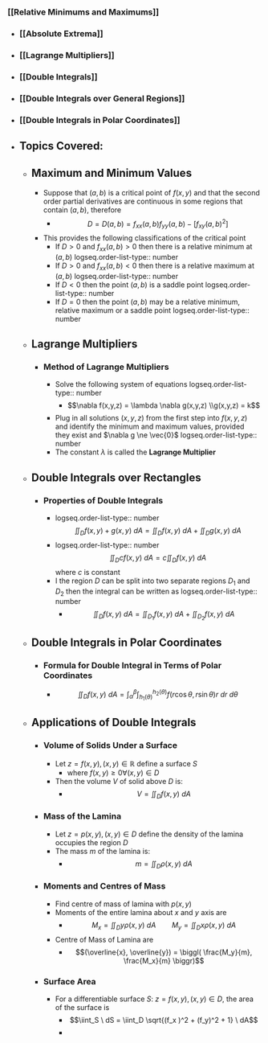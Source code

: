 ### [[Relative Minimums and Maximums]]
- ### [[Absolute Extrema]]
- ### [[Lagrange Multipliers]]
- ### [[Double Integrals]]
- ### [[Double Integrals over General Regions]]
- ### [[Double Integrals in Polar Coordinates]]
- ## Topics Covered:
	- ## Maximum and Minimum Values
		- Suppose that $(a,b)$ is a critical point of $f(x,y)$ and that the second order partial derivatives are continuous in some regions that contain $(a,b)$, therefore
			- $$D = D(a,b) = f_{xx} (a,b) f_{yy} (a,b) - [f_{xy} (a,b)^2]$$
		- This provides the following classifications of the critical point
			- If $D > 0$ and $f_{xx}(a,b) > 0$ then there is a relative minimum at $(a,b)$
			  logseq.order-list-type:: number
			- If $D > 0$ and $f_{xx} (a,b) < 0$ then there is a relative maximum at $(a,b)$
			  logseq.order-list-type:: number
			- If $D<0$ then the point $(a,b)$ is a saddle point
			  logseq.order-list-type:: number
			- If $D = 0$ then the point $(a,b)$ may be a relative minimum, relative maximum or a saddle point
			  logseq.order-list-type:: number
	- ## Lagrange Multipliers
		- ### Method of Lagrange Multipliers
			- Solve the following system of equations
			  logseq.order-list-type:: number
				- $$\nabla f(x,y,z) = \lambda \nabla g(x,y,z) \\g(x,y,z) = k$$
			- Plug in all solutions $(x,y,z)$ from the first step into $f(x,y,z)$ and identify the minimum and maximum values, provided they exist and $\nabla g \ne \vec{0}$
			  logseq.order-list-type:: number
			- The constant $\lambda$ is called the **Lagrange Multiplier**
	- ## Double Integrals over Rectangles
		- ### Properties of Double Integrals
			- logseq.order-list-type:: number
			  $$\iint_D f(x,y) + g(x,y) \ dA = \iint_D f(x,y) \ dA + \iint_D g(x,y) \  dA$$
			- logseq.order-list-type:: number
			  $$\iint_D cf (x,y) \ dA = c \iint_D f(x,y) \ dA$$ where $c$ is constant
			- I the region $D$ can be split into two separate regions $D_1$ and $D_2$ then the integral can be written as
			  logseq.order-list-type:: number
				- $$\iint_D f(x,y) \ dA = \iint_{D_1} f(x,y) \ dA + \iint_{D_2} f(x,y) \ dA$$
	- ## Double Integrals in Polar Coordinates
		- ### Formula for Double Integral in Terms of Polar Coordinates
			- $$\iint_D f(x,y) \ dA = \int_{\alpha}^{\beta} \int_{h_1 (\theta)}^{h_2(\theta)} f(r \cos \theta, r \sin \theta) r \ dr \ d\theta$$
	- ## Applications of Double Integrals
		- ### Volume of Solids Under a Surface
			- Let $z = f(x,y) , (x,y) \in \mathbb{R}$ define a surface $S$
				- where $f(x,y) \ge 0 \forall (x,y) \in D$
			- Then the volume $V$ of solid above $D$ is:
				- $$V = \iint_D f(x,y) \ dA$$
		- ### Mass of the Lamina
			- Let $z = p(x,y), (x,y) \in D$ define the density of the lamina occupies the region $D$
			- The mass $m$ of the lamina is:
				- $$m = \iint_D \rho (x,y) \ dA$$
		- ### Moments and Centres of Mass
			- Find centre of mass of lamina with $p(x,y)$
			- Moments of the entire lamina about $x$ and $y$ axis are
				- $$M_x = \iint_D y \rho(x,y) \ dA \qquad M_y = \iint_D  x \rho (x,y) \ dA$$
			- Centre of Mass of Lamina are
				- $$(\overline{x}, \overline{y}) = \biggl( \frac{M_y}{m}, \frac{M_x}{m} \biggr)$$
		- ### Surface Area
			- For a differentiable surface $S$: $z = f(x,y), (x,y) \in D$, the area of the surface is
				- $$\iint_S \ dS = \iint_D \sqrt{(f_x )^2 + (f_y)^2 + 1} \ dA$$
				-